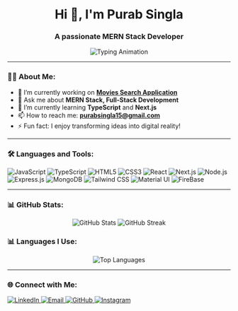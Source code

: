 <h1 align="center">Hi 👋, I'm Purab Singla</h1>
<h3 align="center">A passionate MERN Stack Developer</h3>

<p align="center">
  <img 
    src="https://readme-typing-svg.herokuapp.com?font=Fira+Code&size=22&pause=1000&color=F75990&center=true&vCenter=true&width=600&lines=Welcome+to+my+GitHub+Profile!;Building+innovative+MERN+projects!" 
    alt="Typing Animation"
  />
</p>



---

### 👨‍💻 About Me:
- 🌱 I’m currently working on **[Movies Search Application](https://github.com/Purabsingla/moviesearch)**  
- 💬 Ask me about **MERN Stack, Full-Stack Development**  
- 🚀 I’m currently learning **TypeScript** and **Next.js**  
- 📫 How to reach me: **purabsingla15@gmail.com**  
- ⚡ Fun fact: I enjoy transforming ideas into digital reality!  

---

### 🛠️ Languages and Tools:

<p>
  <img src="https://img.shields.io/badge/JavaScript-%23323330.svg?style=for-the-badge&logo=javascript&logoColor=%23F7DF1E" alt="JavaScript">
  <img src="https://img.shields.io/badge/TypeScript-%23007ACC.svg?style=for-the-badge&logo=typescript&logoColor=white" alt="TypeScript">
  <img src="https://img.shields.io/badge/HTML5-%23E34F26.svg?style=for-the-badge&logo=html5&logoColor=white" alt="HTML5">
  <img src="https://img.shields.io/badge/CSS3-%231572B6.svg?style=for-the-badge&logo=css3&logoColor=white" alt="CSS3">
  <img src="https://img.shields.io/badge/React-%2320232a.svg?style=for-the-badge&logo=react&logoColor=%2361DAFB" alt="React">
  <img src="https://img.shields.io/badge/Next.js-%23000000.svg?style=for-the-badge&logo=nextdotjs&logoColor=white" alt="Next.js">
  <img src="https://img.shields.io/badge/Node.js-%23339933.svg?style=for-the-badge&logo=nodedotjs&logoColor=white" alt="Node.js">
  <img src="https://img.shields.io/badge/Express.js-%23000000.svg?style=for-the-badge&logo=express&logoColor=white" alt="Express.js">
  <img src="https://img.shields.io/badge/MongoDB-%2347A248.svg?style=for-the-badge&logo=mongodb&logoColor=white" alt="MongoDB">
  <img src="https://img.shields.io/badge/Tailwind_CSS-%2338B2AC.svg?style=for-the-badge&logo=tailwind-css&logoColor=white" alt="Tailwind CSS">
  <img src="https://img.shields.io/badge/Material_UI-%230081CB.svg?style=for-the-badge&logo=mui&logoColor=white" alt="Material UI">
  <img src="https://img.shields.io/badge/Firebase-FFCA28?style=for-the-badge&logo=firebase&logoColor=white" alt="FireBase">
</p>

---

### 📊 GitHub Stats:

<p align="center">
  <img src="https://github-readme-stats.vercel.app/api?username=Purabsingla&show_icons=true&theme=radical" alt="GitHub Stats" />
  <img src="https://github-readme-streak-stats.herokuapp.com/?user=Purabsingla&theme=radical" alt="GitHub Streak" />
</p>

### 📊 Languages I Use:
<p align="center">
  <img src="https://github-readme-stats.vercel.app/api/top-langs/?username=Purabsingla&layout=compact&theme=radical&hide_border=true" alt="Top Languages" />
</p>

---

### 🌐 Connect with Me:

<p>
  <a href="https://www.linkedin.com/in/purab-singla-081365229">
    <img src="https://img.shields.io/badge/LinkedIn-%230077B5.svg?style=for-the-badge&logo=linkedin&logoColor=white" alt="LinkedIn">
  </a>
  <a href="purabsingla15@gmail.com">
    <img src="https://img.shields.io/badge/Email-D14836?style=for-the-badge&logo=gmail&logoColor=white" alt="Email">
  </a>
  <a href="https://github.com/Purabsingla">
    <img src="https://img.shields.io/badge/GitHub-%2312100E.svg?style=for-the-badge&logo=github&logoColor=white" alt="GitHub">
  </a>
  <a href="https://www.instagram.com/purabsingla15?igsh=MWVueHJsZXpwcmxzeA==">
    <img src="https://img.shields.io/badge/Instagram-%23E4405F.svg?style=for-the-badge&logo=instagram&logoColor=white" alt="Instagram">
  </a>
</p>
